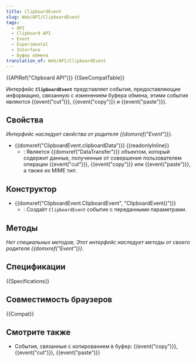```yaml
---
title: ClipboardEvent
slug: Web/API/ClipboardEvent
tags:
  - API
  - Clipboard API
  - Event
  - Experimental
  - Interface
  - Буфер обмена
translation_of: Web/API/ClipboardEvent
---
```

{{APIRef("Clipboard API")}} {{SeeCompatTable}}

Интерфейс **`ClipboardEvent`** представляет события, предоставляющие информацию, связанную с изменением буфера обмена, этими события являются {{event("cut")}}, {{event("copy")}} и {{event("paste")}}.

## Свойства

_Интерфейс наследует свойства от родителя {{domxref("Event")}}_.

- {{domxref("ClipboardEvent.clipboardData")}} {{readonlyInline}}
  - : Является {{domxref("DataTransfer")}} объектом, который содержит данные, полученные от совершения пользователем операции {{event("cut")}}, {{event("copy")}} или {{event("paste")}}, а также их MIME тип.

## Конструктор

- {{domxref("ClipboardEvent.ClipboardEvent", "ClipboardEvent()")}}
  - : Создаёт `ClipboardEvent` событие с переданными параметрами.

## Методы

_Нет специальных методов; Этот интерфейс наследует методы от своего родителя {{domxref("Event")}}_.

## Спецификации

{{Specifications}}

## Совместимость браузеров

{{Compat}}

## Смотрите также

- События, связанные с копированием в буфер: {{event("copy")}}, {{event("cut")}}, {{event("paste")}}
